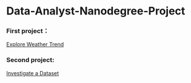 # Data-Analyst-Nanodegree-Project

### First project：

[Explore Weather Trend](Exploring-Weather-Trends.md)

### Second project:

[Investigate a Dataset](investigate-a-dataset.ipynb)
